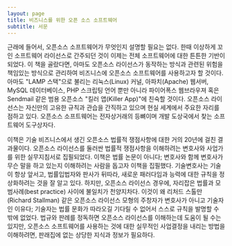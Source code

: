 ```yaml
---
layout: page
title: 비즈니스를 위한 오픈 소스 소프트웨어
subtitle: 서문
---
```


근래에 들어서, 오픈소스 소프트웨어가 무엇인지 설명할 필요는 없다. 한때 이상하게 꼬인 소프트웨어 라이선스로 간주되던 것이 이제는 전체 소프트웨어에 대한 튼튼한 기반이 되었다. 이 책을 골랐다면, 아마도 오픈소스 라이선스가 동작하는 방식과 관련된 위험을 책임있는 방식으로 관리하여 비즈니스에 오픈소스 소프트웨어를 사용하고자 할 것이다. 아마도 "LAMP 스택"으로 불리는 리눅스(Linux) 커널, 아파치(Apache) 웹서버, MySQL 데이터베이스, PHP 스크립팅 언어 뿐만 아니라 파이어폭스 웹브라우져 혹은 Sendmail 같은 범용 오픈소스 "킬러 앱(Killer App)"에 친숙할 것이다. 오픈소스 라이선스는 자신만의 고유한 규칙과 관습을 간직하고 있으며 현실 세계에서 주요한 자리를 점하고 있다. 오픈소스 소프트웨어는 전자상거래의 등뼈이며 개발 도상국에서 찾는 소프트웨어 도구상자다. 

이책은 기술 비즈니스에서 생긴 오픈소스 법률적 쟁점사항에 대한 거의 20년에 걸친 결과물이다. 오픈소스 라이선스를 둘러싼 법률적 쟁점사항을 이해하려는 변호사와 사업가를 위한 실무지침서로 집필되었다. 이책은 법률 논문이 아니다; 변호사와 함께 변호사가 무슨 말을 하고 있는지 이해하려는 사람을 돕고자 이책을 집필했다. 기술변호사는 기술이 항상 앞서고, 법률입법자와 판사가 뒤따라, 새로운 패러다임과 능력에 대한 규칙을 정상화하려는 것을 잘 알고 있다. 하지만, 오픈소스 라이선스 경우에, 자리잡은 법률과 모범사례(best practice) 사이에 불일치가 천양지차다. 이것이 왜 리처드 스톨만(Richard Stallman) 같은 오픈소스 라이선스 모형의 주창자가 변호사가 아니고 기술자인 이유다; 기술자는 법률 문화가 따라오길 기다릴 수 없어서 스스로 규칙을 발명할 수 밖에 없었다. 법규와 판례를 정독하면 오픈소스 라이선스를 이해하는데 도움이 될 수는 있지만, 오픈소스 소프트웨어를 사용하는 것에 대한 실무적인 사업결정을 내리는 방법을 이해하려면, 판래집에 없는 상당한 지식과 정보가 필요하다. 

 
